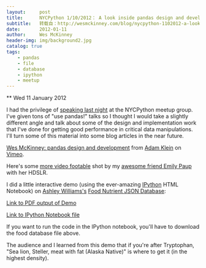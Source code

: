```yaml
---
layout:     post
title:      NYCPython 1/10/2012： A look inside pandas design and development
subtitle:   转载自：http://wesmckinney.com/blog/nycpython-1102012-a-look-inside-pandas-design-and-development/
date:       2012-01-11
author:     Wes McKinney
header-img: img/background2.jpg
catalog: true
tags:
    - pandas
    - file
    - database
    - ipython
    - meetup
---
```






** Wed 11 January 2012

 

I had the privilege of [speaking last night](http://www.meetup.com/nycpython/events/44555752) at the NYCPython meetup group. I've given tons of "use pandas!" talks so I thought I would take a slightly different angle and talk about some of the design and implementation work that I've done for getting good performance in critical data manipulations. I'll turn some of this material into some blog articles in the near future.

[Wes McKinney: pandas design and development](http://vimeo.com/35090565) from [Adam Klein](http://vimeo.com/user10017831) on [Vimeo](http://vimeo.com/.).


Here's some [more video footable](http://vimeo.com/35298833) shot by my [awesome friend Emily Paup](http://www.emilypaup.com/) with her HDSLR.

I did a little interactive demo (using the ever-amazing [IPython](http://ipython.org/) HTML Notebook) on [Ashley Williams's](https://twitter.com/#!/ashleyw) [Food Nutrient JSON Database](http://ashleyw.co.uk/project/food-nutrient-database):

[Link to PDF output of Demo](http://wesmckinney.com/files/20120110/food_db_demo.pdf)

[Link to IPython Notebook file](http://wesmckinney.com/files/20120110/NYCPython_FoodDB.ipynb)

If you want to run the code in the IPython notebook, you'll have to download the food database file above.

The audience and I learned from this demo that if you're after Tryptophan, "Sea lion, Steller, meat with fat (Alaska Native)" is where to get it (in the highest density).
